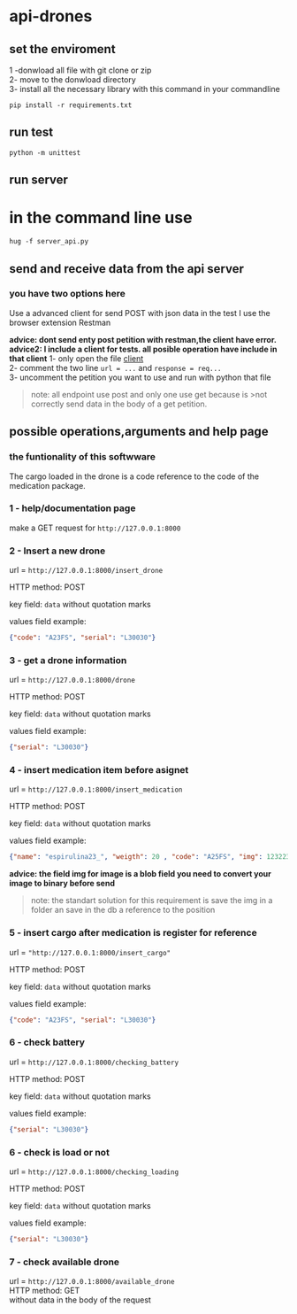 # api-drones

## set the enviroment
1 -donwload all file with git clone or zip <br/>
2- move to the donwload directory <br/>
3- install all the necessary library with this command in your commandline <br/>
```batch
pip install -r requirements.txt
```

## run test
```batch
python -m unittest
```

## run server
# in the command line use
```batch
hug -f server_api.py
```

## send and receive data from the api server
### you have two options here

Use a advanced client for send POST with json data
in the test I use the browser extension Restman

**advice: dont send enty post petition with restman,the client have error.** <br/>
**advice2: I include a client for tests. all posible operation have include in that client**
1- only open the file [client](https://github.com/N3koSempai/api-drones/blob/main/client.py) <br/>
2- comment the two line ```url = ...``` and ```response = req...``` <br/>
3- uncomment the petition you want to use and run with python that file <br/>


>note: all endpoint use post and only one use get because is >not correctly send data in the body of a get petition.

## possible operations,arguments and help page

### the funtionality of this softwware
The cargo loaded in the drone is a code reference to the code of the medication package. 

### 1 - help/documentation page
make a GET request for ```http://127.0.0.1:8000```

### 2 - Insert a new drone
url = ```http://127.0.0.1:8000/insert_drone```

HTTP method: POST

key field: ```data```  without quotation marks

values field example: 
```json
{"code": "A23FS", "serial": "L30030"} 
```

### 3 - get a drone information
url = ```http://127.0.0.1:8000/drone```

HTTP method: POST

key field: ```data```  without quotation marks

values field example: 
```json
{"serial": "L30030"} 
```

### 4 - insert medication item before asignet
 url = ```http://127.0.0.1:8000/insert_medication```

HTTP method: POST

key field: ```data```  without quotation marks

values field example: 
```json
{"name": "espirulina23_", "weigth": 20 , "code": "A25FS", "img": 12322354676878}
```

**advice: the field img for image is a blob field you need to convert your image to binary before send**

>note: the standart solution for this requirement is save the img in a folder an save in the db a reference to the position

### 5 - insert cargo after medication is register for reference
url = ```"http://127.0.0.1:8000/insert_cargo"```

HTTP method: POST

key field: ```data```  without quotation marks

values field example: 
```json
{"code": "A23FS", "serial": "L30030"}
```


### 6 - check battery
url = ```http://127.0.0.1:8000/checking_battery```

HTTP method: POST

key field: ```data```  without quotation marks

values field example: 
```json
{"serial": "L30030"}
```

### 6 - check is load or not
url = ```http://127.0.0.1:8000/checking_loading```

HTTP method: POST

key field: ```data```  without quotation marks

values field example: 
```json
{"serial": "L30030"}
```

### 7 - check available drone

url = ```http://127.0.0.1:8000/available_drone``` <br/>
HTTP method: GET <br/>
without data in the body of the request <br/>